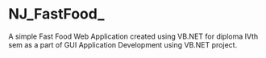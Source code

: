 # NJ_FastFood_
A simple Fast Food Web Application created using VB.NET for diploma IVth sem as a part of GUI Application Development using VB.NET project.
